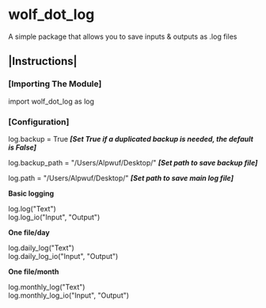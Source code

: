 # wolf_dot_log
A simple package that allows you to save inputs & outputs as .log files

## |Instructions|
### [Importing The Module]  
import wolf_dot_log as log 
  
### [Configuration]
log.backup = True  ***[Set True if a duplicated backup is needed, the default is False]***  
  
log.backup_path = "/Users/Alpwuf/Desktop/"  ***[Set path to save backup file]***  
  
log.path = "/Users/Alpwuf/Desktop/"  ***[Set path to save main log file]***  
  
**Basic logging**  
  
log.log("Text")  
log.log_io("Input", "Output")  
  
**One file/day**  
  
log.daily_log("Text")  
log.daily_log_io("Input", "Output")  
  
**One file/month**
  
log.monthly_log("Text")  
log.monthly_log_io("Input", "Output")  
